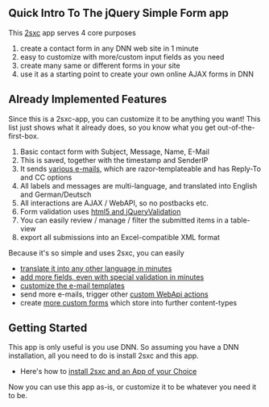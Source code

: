 [//]: # "*******************************************************"
[//]: # "Read this first!!! "
[//]: # "This text should always be identical in the Wiki/Home and Readme.md"
[//]: # "So always update it first in the wiki, then copy-paste everything into readme.md"
[//]: # "*******************************************************"

## Quick Intro To The jQuery Simple Form app
This [2sxc][2sxc] app serves 4 core purposes

1. create a contact form in any DNN web site in 1 minute
2. easy to customize with more/custom input fields as you need
3. create many same or different forms in your site
4. use it as a starting point to create your own online AJAX forms in DNN

## Already Implemented Features
Since this is a 2sxc-app, you can customize it to be anything you want! This list just shows what it already does, so you know what you get out-of-the-first-box.

1. Basic contact form with Subject, Message, Name, E-Mail
2. This is saved, together with the timestamp and SenderIP
3. It sends [various e-mails][cust-mail], which are razor-templateable and has Reply-To and CC options
4. All labels and messages are multi-language, and translated into English and German/Deutsch
5. All interactions are AJAX / WebAPI, so no postbacks etc.
6. Form validation uses [html5 and jQueryValidation][jqval]
7. You can easily review / manage / filter the submitted items in a table-view
8. export all submissions into an Excel-compatible XML format

Because it's so simple and uses 2sxc, you can easily
* [translate it into any other language in minutes][translate]
* [add more fields, even with special validation in minutes][cust-field]
* [customize the e-mail templates][cust-mail]
* send more e-mails, trigger other [custom WebApi actions][cust-webapi]
* create [more custom forms][add-forms] which store into further content-types

## Getting Started
This app is only useful is you use DNN. So assuming you have a DNN installation, all you need to do is install 2sxc and this app. 

* Here's how to [install 2sxc and an App of your Choice](http://2sxc.org/en/blog/post/install-2sxc-and-an-app-of-your-choice)

Now you can use this app as-is, or customize it to be whatever you need it to be. 




[//]: # "Note: use full http-link, so we can copy/paste this from wiki to readme.md"
[2sxc]: https://2sxc.org/en/
[cust-field]: https://github.com/2sic/app-form-jquery-simple/wiki/Customize-Field
[cust-mail]: https://github.com/2sic/app-form-jquery-simple/wiki/Customize-Mails
[jqval]: https://jqueryvalidation.org/
[add-forms]: https://github.com/2sic/app-form-jquery-simple/wiki/Add-Forms
[translate]: https://github.com/2sic/app-form-jquery-simple/wiki/Translate
[cust-webapi]: https://github.com/2sic/app-form-jquery-simple/wiki/Customize-WebApi